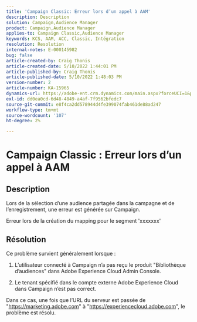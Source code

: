 ```yaml
---
title: 'Campaign Classic: Erreur lors d’un appel à AAM'
description: Description
solution: Campaign,Audience Manager
product: Campaign,Audience Manager
applies-to: Campaign Classic,Audience Manager
keywords: KCS, AAM, ACC, Classic, Intégration
resolution: Resolution
internal-notes: E-000145982
bug: false
article-created-by: Craig Thonis
article-created-date: 5/10/2022 1:44:01 PM
article-published-by: Craig Thonis
article-published-date: 5/10/2022 1:48:03 PM
version-number: 2
article-number: KA-15965
dynamics-url: https://adobe-ent.crm.dynamics.com/main.aspx?forceUCI=1&pagetype=entityrecord&etn=knowledgearticle&id=026b133e-67d0-ec11-a7b5-00224809ccc2
exl-id: dd0ea0cd-6d48-4849-a4af-7f9562bfedc7
source-git-commit: e8f4ca2dd578944d4fe399074fab461de88ad247
workflow-type: tm+mt
source-wordcount: '107'
ht-degree: 2%

---
```


# Campaign Classic : Erreur lors d’un appel à AAM

## Description


Lors de la sélection d’une audience partagée dans la campagne et de l’enregistrement, une erreur est générée sur Campaign.

Erreur lors de la création du mapping pour le segment &#39;xxxxxxx&#39;


## Résolution


Ce problème survient généralement lorsque :

1. L’utilisateur connecté à Campaign n’a pas reçu le produit &quot;Bibliothèque d’audiences&quot; dans Adobe Experience Cloud Admin Console.

2. Le tenant spécifié dans le compte externe Adobe Experience Cloud dans Campaign n’est pas correct.

Dans ce cas, une fois que l’URL du serveur est passée de &quot;https://marketing.adobe.com&quot; à &quot;https://experiencecloud.adobe.com&quot;, le problème est résolu.
